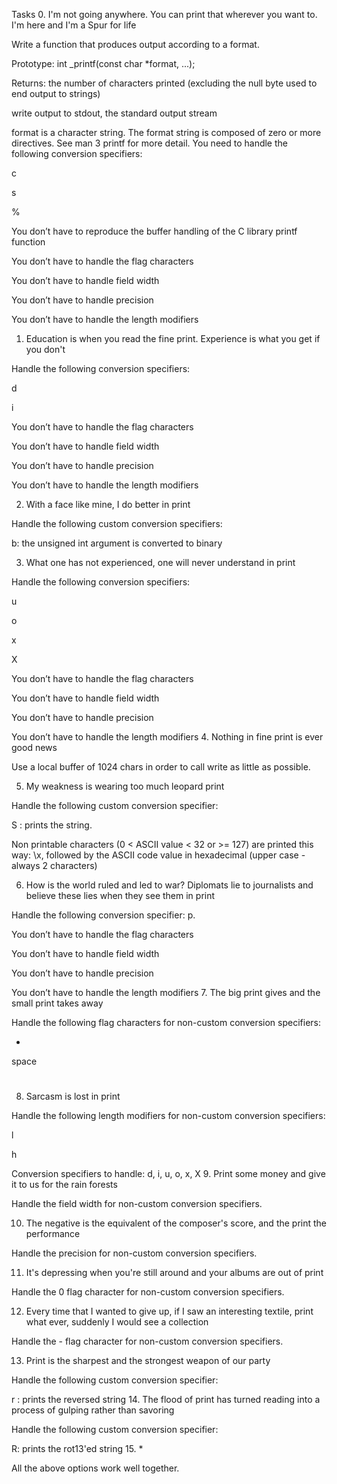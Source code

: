 Tasks
0. I'm not going anywhere. You can print that wherever you want to. I'm here and I'm a Spur for life


Write a function that produces output according to a format.



Prototype: int _printf(const char *format, ...);

Returns: the number of characters printed (excluding the null byte used to end output to strings)

write output to stdout, the standard output stream

format is a character string. The format string is composed of zero or more directives. See man 3 printf for more detail. You need to handle the following conversion specifiers:

c

s

%

You don’t have to reproduce the buffer handling of the C library printf function

You don’t have to handle the flag characters

You don’t have to handle field width

You don’t have to handle precision

You don’t have to handle the length modifiers

1. Education is when you read the fine print. Experience is what you get if you don't

Handle the following conversion specifiers:

d

i

You don’t have to handle the flag characters

You don’t have to handle field width

You don’t have to handle precision

You don’t have to handle the length modifiers

2. With a face like mine, I do better in print

Handle the following custom conversion specifiers:


b: the unsigned int argument is converted to binary

3. What one has not experienced, one will never understand in print

Handle the following conversion specifiers:



u

o

x

X

You don’t have to handle the flag characters

You don’t have to handle field width

You don’t have to handle precision

You don’t have to handle the length modifiers
4. Nothing in fine print is ever good news

Use a local buffer of 1024 chars in order to call write as little as possible.

5. My weakness is wearing too much leopard print

Handle the following custom conversion specifier:


S : prints the string.

Non printable characters (0 < ASCII value < 32 or >= 127) are printed this way: \x, followed by the ASCII code value in hexadecimal (upper case - always 2 characters)

6. How is the world ruled and led to war? Diplomats lie to journalists and believe these lies when they see them in print

Handle the following conversion specifier: p.



You don’t have to handle the flag characters

You don’t have to handle field width

You don’t have to handle precision

You don’t have to handle the length modifiers
7. The big print gives and the small print takes away

Handle the following flag characters for non-custom conversion specifiers:

+

space

#
8. Sarcasm is lost in print

Handle the following length modifiers for non-custom conversion specifiers:

l

h

Conversion specifiers to handle: d, i, u, o, x, X
9. Print some money and give it to us for the rain forests

Handle the field width for non-custom conversion specifiers.


10. The negative is the equivalent of the composer's score, and the print the performance

Handle the precision for non-custom conversion specifiers.



11. It's depressing when you're still around and your albums are out of print

Handle the 0 flag character for non-custom conversion specifiers.



12. Every time that I wanted to give up, if I saw an interesting textile, print what ever, suddenly I would see a collection

Handle the - flag character for non-custom conversion specifiers.



13. Print is the sharpest and the strongest weapon of our party

Handle the following custom conversion specifier:


r : prints the reversed string
14. The flood of print has turned reading into a process of gulping rather than savoring

Handle the following custom conversion specifier:

R: prints the rot13'ed string
15. *

All the above options work well together.





